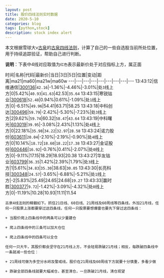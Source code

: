 ```yaml
---
layout: post
title: 股价四线法则实时数据
date: 2020-5-10
categories: blog
tags: [python,stock]
description: stock index alert
---
```



本文根据雪球大v[古泉](https://xueqiu.com/u/7148646888)的[古泉四线法则](https://xueqiu.com/7148646888/130498192)，计算了自己的一些自选股当前所处位置，用于持续追踪验证，帮助自己进行判断。

**说明**：下表中4线对应取值为`红色`表示最新价处于对应指标上方，属正面

时间|名称|代码|最新价|当日|3日|5日|位置|变动|距离|ma21|ma60|ma21w|ma60w
---|---|---|---|---|---|---|---|---
13:43:12|信维通信|[300136](https://xueqiu.com/S/SZ300136)|`42.16`|-1.36%|-4.46%|-3.01%|处`3`线上方|0|5.42%|`40.93`|`41.63`|42.53|`35.64`
13:43:15|寒锐钴业|[300618](https://xueqiu.com/S/SZ300618)|`52.48`|0.94%|0.61%|-1.09%|处`1`线上方|0|-6.51%|`49.96`|54.41|63.71|58.25
13:43:18|中科创达|[300496](https://xueqiu.com/S/SZ300496)|`59.79`|-2.42%|-5.30%|-7.23%|处`3`线上方|2|9.62%|`59.74`|60.32|`58.47`|`43.64`
13:43:19|中科曙光|[603019](https://xueqiu.com/S/SH603019)|`39.95`|-3.08%|2.43%|1.13%|处`4`线上方|0|22.18%|`35.98`|`34.22`|`32.97`|`28.58`
13:43:24|诺力股份|[603611](https://xueqiu.com/S/SH603611)|`20.04`|-2.10%|-2.19%|-0.90%|处`4`线上方|0|10.14%|`18.72`|`18.60`|`18.22`|`17.38`
13:43:27|金证股份|[600446](https://xueqiu.com/S/SH600446)|`16.92`|-0.76%|0.41%|-2.07%|处`0`线上方|0|-9.11%|17.15|18.29|18.93|20.38
13:43:27|华友钴业|[603799](https://xueqiu.com/S/SH603799)|`36.35`|1.42%|2.39%|1.79%|处`3`线上方|1|5.61%|`34.83`|`35.30`|38.63|`30.05`
13:43:30|长亮科技|[300348](https://xueqiu.com/S/SZ300348)|`24.57`|-3.65%|-6.88%|-5.21%|处`1`线上方|-2|5.83%|25.49|24.65|24.68|`19.27`
13:43:33|赢时胜|[300377](https://xueqiu.com/S/SZ300377)|`9.72`|-1.42%|-3.09%|-4.32%|处`0`线上方|0|-11.19%|10.28|10.93|11.11|11.54

```
古泉4线法则的精髓如下。抓住21日线、60日线、21周线及60周线等四条线，外加21月线，任何一只股票上涨都要穿过这四条线，任何一只股票要想爆雷也要先下穿过这四条线：

+ 当股价爬上四条线中的两条可以少量建仓

+ 爬上四条线中的三条可以加大仓位

+ 爬上四条线中的四条可以全仓

任何一只大牛，其股价都会坚守在21月线上方，不会轻易跌破21月线；相反，每跌破四条线中一条就减一些仓位：

+ 21周线可做为多空分水岭及警戒线，股价在21周线及60周线下方就要十分慎重，多看少做

+ 跌破全部四条线就要大幅减仓，甚至清仓，一旦跌破21月线，清仓观望
```